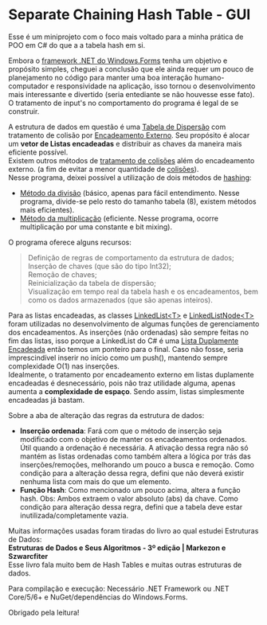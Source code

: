 # Separate Chaining Hash Table - GUI

Esse é um miniprojeto com o foco mais voltado para a minha prática de POO em C# do que a a tabela hash em si.

Embora o [framework .NET do Windows.Forms](https://www.geeksforgeeks.org/introduction-to-c-sharp-windows-forms-applications/) tenha um objetivo e propósito simples, cheguei a conclusão que ele ainda
requer um pouco de planejamento no código para manter uma boa interação humano-computador e responsividade
na aplicação, isso tornou o desenvolvimento mais interessante e divertido (seria entediante se não houvesse
esse fato). O tratamento de input's no comportamento do programa é legal de se construir.

A estrutura de dados em questão é uma [Tabela de Dispersão](https://en.wikipedia.org/wiki/Hash_table) com tratamento de colisão por [Encadeamento Externo](https://en.wikipedia.org/wiki/Hash_table#Separate_chaining).
Seu propósito é alocar um **vetor de Listas encadeadas** e distribuir as chaves da maneira mais eficiente possível.<br>
Existem outros métodos de [tratamento de colisões](https://en.wikipedia.org/wiki/Hash_table#Collision_resolution) além do encadeamento externo.
(a fim de evitar a menor quantidade de [colisões](https://en.wikipedia.org/wiki/Hash_collision)).<br>
Nesse programa, deixei possível a utilização de dois métodos de [hashing](https://en.wikipedia.org/wiki/Hash_table#Hash_function):
- [Método da divisão](https://en.wikipedia.org/wiki/Hash_table#Hashing_by_division) (básico, apenas para fácil entendimento. Nesse programa, divide-se pelo resto do tamanho tabela (8),
existem métodos mais eficientes).
- [Método da multiplicação](https://en.wikipedia.org/wiki/Hash_table#Hashing_by_multiplication) (eficiente. Nesse programa, ocorre multiplicação por uma constante e bit mixing).

O programa oferece alguns recursos:<br>
> Definição de regras de comportamento da estrutura de dados;<br>
> Inserção de chaves (que são do tipo Int32);<br>
> Remoção de chaves;<br>
> Reinicialização da tabela de dispersão;<br>
> Visualização em tempo real da tabela hash e os encadeamentos, bem como os dados armazenados (que são apenas inteiros).<br>

Para as listas encadeadas, as classes [LinkedList\<T\>](https://learn.microsoft.com/pt-br/dotnet/api/system.collections.generic.linkedlist-1?view=net-8.0) e [LinkedListNode\<T\>](https://learn.microsoft.com/pt-br/dotnet/api/system.collections.generic.linkedlistnode-1?view=net-8.0) foram utilizadas no desenvolvimento de algumas funções de gerenciamento dos encadeamentos. As inserções (não ordenadas) são sempre feitas no
fim das listas, isso porque a LinkedList do C# é uma [Lista Duplamente Encadeada](https://en.wikipedia.org/wiki/Doubly_linked_list) então temos um ponteiro para o final. Caso não fosse, seria imprescindível inserir no início como um push(), mantendo sempre complexidade O(1) nas inserções. <br>
Idealmente, o tratamento por encadeamento externo em listas duplamente encadeadas é desnecessário, pois não traz utilidade alguma, apenas aumenta a **complexidade de espaço**. Sendo assim, listas
simplesmente encadeadas já bastam.

Sobre a aba de alteração das regras da estrutura de dados:
- **Inserção ordenada**: Fará com que o método de inserção seja modificado com o objetivo de manter os encadeamentos ordenados.
Útil quando a ordenação é necessária. A ativação dessa regra não só mantém as listas ordenadas como também altera a lógica
por trás das inserções/remoções, melhorando um pouco a busca e remoção.
Como condição para a alteração dessa regra, defini que não deverá existir nenhuma lista com mais do que um elemento.
- **Função Hash**: Como mencionado um pouco acima, altera a função hash. Obs: Ambos extraem o valor absoluto (abs) da chave.
Como condição para alteração dessa regra, defini que a tabela deve estar inutilizada/completamente vazia.

Muitas informações usadas foram tiradas do livro ao qual estudei Estruturas de Dados:<br>
**Estruturas de Dados e Seus Algoritmos - 3º edição | Markezon e Szwarcfiter**<br>
Esse livro fala muito bem de Hash Tables e muitas outras estruturas de dados.

Para compilação e execução: Necessário .NET Framework ou .NET Core/5/6+ e NuGet/dependências do Windows.Forms.

Obrigado pela leitura!
